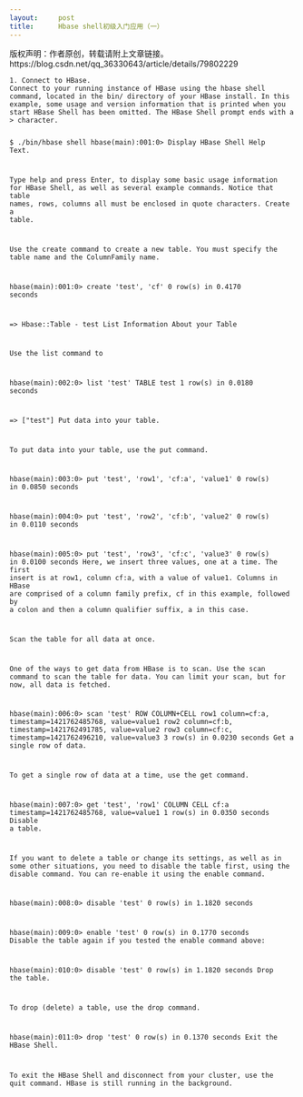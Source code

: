 ```yaml
---
layout:     post
title:      Hbase shell初级入门应用（一）
---
```

<div id="article_content" class="article_content clearfix csdn-tracking-statistics" data-pid="blog" data-mod="popu_307" data-dsm="post">
								<div class="article-copyright">
					版权声明：作者原创，转载请附上文章链接。					https://blog.csdn.net/qq_36330643/article/details/79802229				</div>
								            <link rel="stylesheet" href="https://csdnimg.cn/release/phoenix/template/css/ck_htmledit_views-f76675cdea.css">
						<div class="htmledit_views" id="content_views">
                <pre><code class="language-java">1. Connect to HBase.
Connect to your running instance of HBase using the hbase shell command, located in the bin/ directory of your HBase install. In this example, some usage and version information that is printed when you start HBase Shell has been omitted. The HBase Shell prompt ends with a &gt; character.

$ ./bin/hbase shell
hbase(main):001:0&gt;
Display HBase Shell Help Text.

Type help and press Enter, to display some basic usage information for HBase Shell, as well as several example commands. Notice that table names, rows, columns all must be enclosed in quote characters.
Create a table.

Use the create command to create a new table. You must specify the table name and the ColumnFamily name.

hbase(main):001:0&gt; create 'test', 'cf'
0 row(s) in 0.4170 seconds

=&gt; Hbase::Table - test
List Information About your Table

Use the list command to

hbase(main):002:0&gt; list 'test'
TABLE
test
1 row(s) in 0.0180 seconds

=&gt; ["test"]
Put data into your table.

To put data into your table, use the put command.

hbase(main):003:0&gt; put 'test', 'row1', 'cf:a', 'value1'
0 row(s) in 0.0850 seconds

hbase(main):004:0&gt; put 'test', 'row2', 'cf:b', 'value2'
0 row(s) in 0.0110 seconds

hbase(main):005:0&gt; put 'test', 'row3', 'cf:c', 'value3'
0 row(s) in 0.0100 seconds
Here, we insert three values, one at a time. The first insert is at row1, column cf:a, with a value of value1. Columns in HBase are comprised of a column family prefix, cf in this example, followed by a colon and then a column qualifier suffix, a in this case.

Scan the table for all data at once.

One of the ways to get data from HBase is to scan. Use the scan command to scan the table for data. You can limit your scan, but for now, all data is fetched.

hbase(main):006:0&gt; scan 'test'
ROW                                      COLUMN+CELL
 row1                                    column=cf:a, timestamp=1421762485768, value=value1
 row2                                    column=cf:b, timestamp=1421762491785, value=value2
 row3                                    column=cf:c, timestamp=1421762496210, value=value3
3 row(s) in 0.0230 seconds
Get a single row of data.

To get a single row of data at a time, use the get command.

hbase(main):007:0&gt; get 'test', 'row1'
COLUMN                                   CELL
 cf:a                                    timestamp=1421762485768, value=value1
1 row(s) in 0.0350 seconds
Disable a table.

If you want to delete a table or change its settings, as well as in some other situations, you need to disable the table first, using the disable command. You can re-enable it using the enable command.

hbase(main):008:0&gt; disable 'test'
0 row(s) in 1.1820 seconds

hbase(main):009:0&gt; enable 'test'
0 row(s) in 0.1770 seconds
Disable the table again if you tested the enable command above:

hbase(main):010:0&gt; disable 'test'
0 row(s) in 1.1820 seconds
Drop the table.

To drop (delete) a table, use the drop command.

hbase(main):011:0&gt; drop 'test'
0 row(s) in 0.1370 seconds
Exit the HBase Shell.

To exit the HBase Shell and disconnect from your cluster, use the quit command. HBase is still running in the background.</code></pre><br>            </div>
                </div>